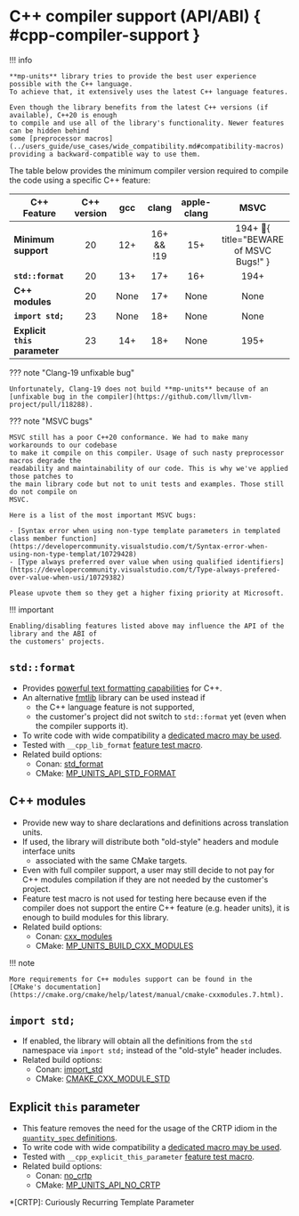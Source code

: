 # C++ compiler support (API/ABI) { #cpp-compiler-support }

!!! info

    **mp-units** library tries to provide the best user experience possible with the C++ language.
    To achieve that, it extensively uses the latest C++ language features.

    Even though the library benefits from the latest C++ versions (if available), C++20 is enough
    to compile and use all of the library's functionality. Newer features can be hidden behind
    some [preprocessor macros](../users_guide/use_cases/wide_compatibility.md#compatibility-macros)
    providing a backward-compatible way to use them.

The table below provides the minimum compiler version required to compile the code using
a specific C++ feature:

| C++ Feature                   | C++ version | gcc  |   clang    | apple-clang |                    MSVC                    |
|-------------------------------|:-----------:|:----:|:----------:|:-----------:|:------------------------------------------:|
| **Minimum support**           |     20      | 12+  | 16+ && !19 |     15+     | 194+ :bug:{ title="BEWARE of MSVC Bugs!" } |
| **`std::format`**             |     20      | 13+  |    17+     |     16+     |                    194+                    |
| **C++ modules**               |     20      | None |    17+     |    None     |                    None                    |
| **`import std;`**             |     23      | None |    18+     |    None     |                    None                    |
| **Explicit `this` parameter** |     23      | 14+  |    18+     |    None     |                    195+                    |

??? note "Clang-19 unfixable bug"

    Unfortunately, Clang-19 does not build **mp-units** because of an
    [unfixable bug in the compiler](https://github.com/llvm/llvm-project/pull/118288).

??? note "MSVC bugs"

    MSVC still has a poor C++20 conformance. We had to make many workarounds to our codebase
    to make it compile on this compiler. Usage of such nasty preprocessor macros degrade the
    readability and maintainability of our code. This is why we've applied those patches to
    the main library code but not to unit tests and examples. Those still do not compile on
    MSVC.

    Here is a list of the most important MSVC bugs:

    - [Syntax error when using non-type template parameters in templated class member function](https://developercommunity.visualstudio.com/t/Syntax-error-when-using-non-type-templat/10729428)
    - [Type always preferred over value when using qualified identifiers](https://developercommunity.visualstudio.com/t/Type-always-prefered-over-value-when-usi/10729382)

    Please upvote them so they get a higher fixing priority at Microsoft.

!!! important

    Enabling/disabling features listed above may influence the API of the library and the ABI of
    the customers' projects.


## `std::format`

- Provides
  [powerful text formatting capabilities](../users_guide/framework_basics/text_output.md#text-formatting)
  for C++.
- An alternative [fmtlib](https://github.com/fmtlib/fmt) library can be used instead if
    - the C++ language feature is not supported,
    - the customer's project did not switch to `std::format` yet (even when the compiler
      supports it).
- To write code with wide compatibility a
  [dedicated macro may be used](../users_guide/use_cases/wide_compatibility.md#mp_units_std_fmt).
- Tested with `__cpp_lib_format` [feature test macro](https://en.cppreference.com/w/cpp/feature_test).
- Related build options:
    - Conan: [std_format](installation_and_usage.md#std_format)
    - CMake: [MP_UNITS_API_STD_FORMAT](installation_and_usage.md#MP_UNITS_API_STD_FORMAT)


## C++ modules

- Provide new way to share declarations and definitions across translation units.
- If used, the library will distribute both "old-style" headers and module interface units
    - associated with the same CMake targets.
- Even with full compiler support, a user may still decide to not pay for C++ modules
  compilation if they are not needed by the customer's project.
- Feature test macro is not used for testing here because even if the compiler does not
  support the entire C++ feature (e.g. header units), it is enough to build modules for this
  library.
- Related build options:
    - Conan: [cxx_modules](installation_and_usage.md#cxx_modules)
    - CMake: [MP_UNITS_BUILD_CXX_MODULES](installation_and_usage.md#MP_UNITS_BUILD_CXX_MODULES)

!!! note

    More requirements for C++ modules support can be found in the
    [CMake's documentation](https://cmake.org/cmake/help/latest/manual/cmake-cxxmodules.7.html).


## `import std;`

- If enabled, the library will obtain all the definitions from the `std` namespace via
  `import std;` instead of the "old-style" header includes.
- Related build options:
    - Conan: [import_std](installation_and_usage.md#import_std)
    - CMake: [CMAKE_CXX_MODULE_STD](https://cmake.org/cmake/help/latest/variable/CMAKE_CXX_MODULE_STD.html)


## Explicit `this` parameter

- This feature removes the need for the usage of the CRTP idiom in the
  [`quantity_spec` definitions](../users_guide/framework_basics/systems_of_quantities.md#defining-quantities).
- To write code with wide compatibility
  a [dedicated macro may be used](../users_guide/use_cases/wide_compatibility.md#QUANTITY_SPEC).
- Tested with `__cpp_explicit_this_parameter` [feature test macro](https://en.cppreference.com/w/cpp/feature_test).
- Related build options:
    - Conan: [no_crtp](installation_and_usage.md#no_crtp)
    - CMake: [MP_UNITS_API_NO_CRTP](installation_and_usage.md#MP_UNITS_API_NO_CRTP)

*[CRTP]: Curiously Recurring Template Parameter
